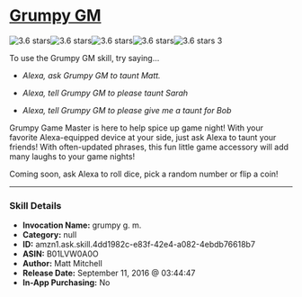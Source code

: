 # [Grumpy GM](http://alexa.amazon.com/#skills/amzn1.ask.skill.4dd1982c-e83f-42e4-a082-4ebdb76618b7)
![3.6 stars](../../images/ic_star_black_18dp_1x.png)![3.6 stars](../../images/ic_star_black_18dp_1x.png)![3.6 stars](../../images/ic_star_black_18dp_1x.png)![3.6 stars](../../images/ic_star_half_black_18dp_1x.png)![3.6 stars](../../images/ic_star_border_black_18dp_1x.png) 3

To use the Grumpy GM skill, try saying...

* *Alexa, ask Grumpy GM to taunt Matt.*

* *Alexa, tell Grumpy GM to please taunt Sarah*

* *Alexa, tell Grumpy GM to please give me a taunt for Bob*

Grumpy Game Master is here to help spice up game night!  With your favorite Alexa-equipped device at your side, just ask Alexa to taunt your friends!  With often-updated phrases, this fun little game accessory will add many laughs to your game nights!

Coming soon, ask Alexa to roll dice, pick a random number or flip a coin!

***

### Skill Details

* **Invocation Name:** grumpy g. m.
* **Category:** null
* **ID:** amzn1.ask.skill.4dd1982c-e83f-42e4-a082-4ebdb76618b7
* **ASIN:** B01LVW0A0O
* **Author:** Matt Mitchell
* **Release Date:** September 11, 2016 @ 03:44:47
* **In-App Purchasing:** No
